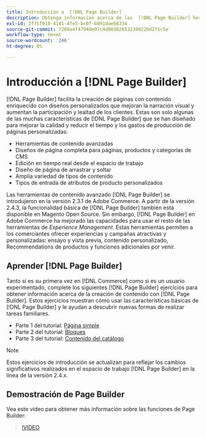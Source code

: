 ```yaml
---
title: Introducción a  [!DNL Page Builder]
description: Obtenga información acerca de las  [!DNL Page Builder] herramientas para crear contenido fácilmente en Adobe Commerce y Magento Open Source.
exl-id: 2f71f910-4141-4fe5-bc0f-b891daeb8334
source-git-commit: 7288a4f47940e07c4d083826532308228d271c5e
workflow-type: tm+mt
source-wordcount: '246'
ht-degree: 0%

---
```


# Introducción a [!DNL Page Builder]

[!DNL Page Builder] facilita la creación de páginas con contenido enriquecido con diseños personalizados que mejoran la narración visual y aumentan la participación y lealtad de los clientes. Estas son solo algunas de las muchas características de [!DNL Page Builder] que se han diseñado para mejorar la calidad y reducir el tiempo y los gastos de producción de páginas personalizadas:

- Herramientas de contenido avanzadas
- Diseños de página completa para páginas, productos y categorías de CMS
- Edición en tiempo real desde el espacio de trabajo
- Diseño de página de arrastrar y soltar
- Amplia variedad de tipos de contenido
- Tipos de entrada de atributos de producto personalizados

Las herramientas de contenido avanzado [!DNL Page Builder] se introdujeron en la versión 2.3.1 de Adobe Commerce. A partir de la versión 2.4.3, la funcionalidad básica de [!DNL Page Builder] también está disponible en Magento Open Source. Sin embargo, [!DNL Page Builder] en Adobe Commerce ha mejorado las capacidades para usar el resto de las herramientas de _Experience Management_. Estas herramientas permiten a los comerciantes ofrecer experiencias y campañas atractivas y personalizadas: ensayo y vista previa, contenido personalizado, Recommendations de productos y funciones adicionales por venir.

## Aprender [!DNL Page Builder]

Tanto si es su primera vez en [!DNL Commerce] como si es un usuario experimentado, complete los siguientes [!DNL Page Builder] ejercicios para obtener información acerca de la creación de contenido con [!DNL Page Builder]. Estos ejercicios muestran cómo usar las características básicas de [!DNL Page Builder] y le ayudan a descubrir nuevas formas de realizar tareas familiares.

- Parte 1 del tutorial: [Página simple](1-simple-page.md)
- Parte 2 del tutorial: [Bloques](2-blocks.md)
- Parte 3 del tutorial: [Contenido del catálogo](3-catalog-content.md)

>[!NOTE]
>
>Estos ejercicios de introducción se actualizan para reflejar los cambios significativos realizados en el espacio de trabajo [!DNL Page Builder] en la línea de la versión 2.4.x.

## Demostración de Page Builder

Vea este vídeo para obtener más información sobre las funciones de Page Builder:

>[!VIDEO](https://video.tv.adobe.com/v/3447894?quality=12&learn=on&captions=spa)
